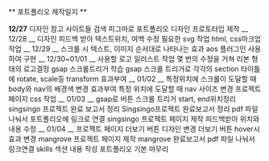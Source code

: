 ** 포트폴리오 제작일지 **

__12/27__
디자인 참고 사이트들 검색
피그마로 포트폴리오 디자인 프로토타입 제작
__ 12/28 __
디자인 피드백 받아 텍스트위치, 여백 수정
필요한 svg 작업
html, css마크업작업
__ 12/29 __
스크롤 시 텍스트, 이미지 순서대로 나타나는 효과 aos 플러그인 사용하여 구현 
__ 12/30~01/01 __
사용할 로고 일러스트 작업
몇 번의 수정을 거쳐 리본 형태의 로고결정
gsap 스크롤트리거 학습
gsap 스크롤 트리거로 각각의 section 타이틀에 rotate, scale등 transform 효과부여
__ 01/02 __
특정위치에 스크롤이 도달할 때 body와 nav의 배경색 변경 효과부여
특정 위치에 도달할 때 nav 사이즈 변경
프로젝트 페이지 css 작업
__ 01/03 __
gsap로 버튼 스크롤 트리거 start, end위치정리
singsingo 프로젝트 완료 보고서 정리
Singsingo프로젝트 완료보고서 정리 
pdf 파일 나눠서 포트폴리오에 링크로 연결 
singsingo 프로젝트 페이지 제작
피드백받아 위치와 내용 수정
__ 01/04 __
프로젝트 페이지 더보기 버튼 디자인 변경
더보기 버튼 hover시 효과 변경
mangrove 프로젝트 페이지 제작
mangrove 완료보고서 pdf 파일 나눠서 링크연결
skills 섹션 내용 작성
포트폴리오 기본 마무리
